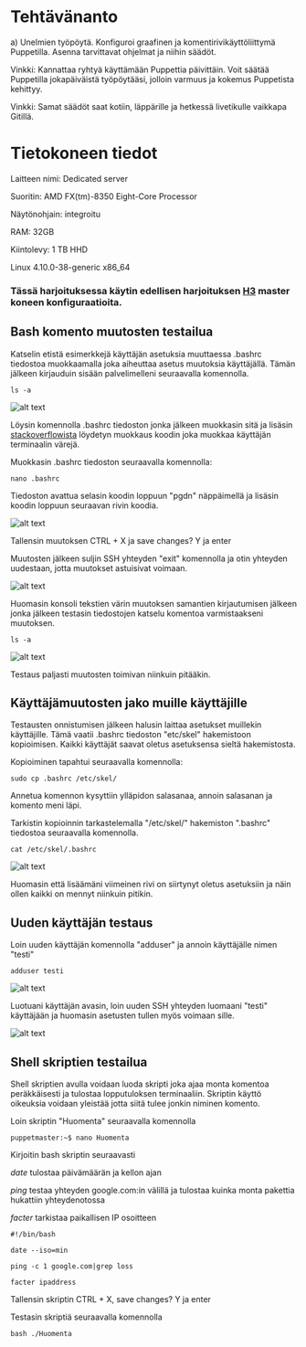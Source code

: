 # Tehtävänanto

a) Unelmien työpöytä. Konfiguroi graafinen ja komentirivikäyttöliittymä Puppetilla. Asenna tarvittavat ohjelmat ja niihin säädöt.

Vinkki: Kannattaa ryhtyä käyttämään Puppettia päivittäin. Voit säätää Puppetilla jokapäiväistä työpöytääsi, jolloin varmuus ja kokemus Puppetista kehittyy.

Vinkki: Samat säädöt saat kotiin, läppärille ja hetkessä livetikulle vaikkapa Gitillä.



# Tietokoneen tiedot

Laitteen nimi: Dedicated server

Suoritin: AMD FX(tm)-8350 Eight-Core Processor

Näytönohjain: integroitu

RAM: 32GB

Kiintolevy: 1 TB HHD

Linux 4.10.0-38-generic x86_64

### Tässä harjoituksessa käytin edellisen harjoituksen [H3](https://github.com/siavonen/Puppet-master/tree/master/harjoitukset/H3) master koneen konfiguraatioita.

## Bash komento muutosten testailua

Katselin etistä esimerkkejä käyttäjän asetuksia muuttaessa .bashrc tiedostoa muokkaamalla joka aiheuttaa asetus muutoksia käyttäjällä. Tämän jälkeen kirjauduin sisään palvelimelleni seuraavalla komennolla.

```
ls -a
```

![alt text](https://github.com/siavonen/Puppet-master/blob/master/harjoitukset/H4/pics/1.png?raw=true)

Löysin komennolla .bashrc tiedoston jonka jälkeen muokkasin sitä ja lisäsin [stackoverflowista](https://superuser.com/questions/60555/show-only-current-directory-name-not-full-path-on-bash-prompt) löydetyn muokkaus koodin joka muokkaa käyttäjän terminaalin värejä.

Muokkasin .bashrc tiedoston seuraavalla komennolla:

```
nano .bashrc
```


Tiedoston avattua selasin koodin loppuun "pgdn" näppäimellä ja lisäsin koodin loppuun seuraavan rivin koodia.

![alt text](https://github.com/siavonen/Puppet-master/blob/master/harjoitukset/H4/pics/2.png?raw=true)

Tallensin muutoksen CTRL + X ja save changes? Y ja enter

Muutosten jälkeen suljin SSH yhteyden "exit" komennolla ja otin yhteyden uudestaan, jotta muutokset astuisivat voimaan.

![alt text](https://github.com/siavonen/Puppet-master/blob/master/harjoitukset/H4/pics/3.png?raw=true)

Huomasin konsoli tekstien värin muutoksen samantien kirjautumisen jälkeen jonka jälkeen testasin tiedostojen katselu komentoa varmistaakseni muutoksen.

```
ls -a
```

![alt text](https://github.com/siavonen/Puppet-master/blob/master/harjoitukset/H4/pics/4.png?raw=true)

Testaus paljasti muutosten toimivan niinkuin pitääkin.

## Käyttäjämuutosten jako muille käyttäjille

Testausten onnistumisen jälkeen halusin laittaa asetukset muillekin käyttäjille. Tämä vaatii .bashrc tiedoston "etc/skel" hakemistoon kopioimisen. Kaikki käyttäjät saavat oletus asetuksensa sieltä hakemistosta.

Kopioiminen tapahtui seuraavalla komennolla:

```
sudo cp .bashrc /etc/skel/
```

Annetua komennon kysyttiin ylläpidon salasanaa, annoin salasanan ja komento meni läpi.

Tarkistin kopioinnin tarkastelemalla "/etc/skel/" hakemiston ".bashrc" tiedostoa seuraavalla komennolla.

```
cat /etc/skel/.bashrc
```
![alt text](https://github.com/siavonen/Puppet-master/blob/master/harjoitukset/H4/pics/5.png?raw=true)

Huomasin että lisäämäni viimeinen rivi on siirtynyt oletus asetuksiin ja näin ollen kaikki on mennyt niinkuin pitikin.



## Uuden käyttäjän testaus

Loin uuden käyttäjän komennolla "adduser" ja annoin käyttäjälle nimen "testi"

```
adduser testi
```

![alt text](https://github.com/siavonen/Puppet-master/blob/master/harjoitukset/H4/pics/6.png?raw=true)

Luotuani käyttäjän avasin, loin uuden SSH yhteyden luomaani "testi" käyttäjään ja huomasin asetusten tullen myös voimaan sille.

![alt text](https://github.com/siavonen/Puppet-master/blob/master/harjoitukset/H4/pics/7.png?raw=true)

## Shell skriptien testailua

Shell skriptien avulla voidaan luoda skripti joka ajaa monta komentoa peräkkäisesti ja tulostaa lopputuloksen terminaaliin. Skriptin käyttö oikeuksia voidaan yleistää jotta siitä tulee jonkin niminen komento.

Loin skriptin "Huomenta" seuraavalla komennolla

```
puppetmaster:~$ nano Huomenta
```

Kirjoitin bash skriptin seuraavasti

*date* tulostaa päivämäärän ja kellon ajan

*ping* testaa yhteyden google.com:in välillä ja tulostaa kuinka monta pakettia hukattiin yhteydenotossa

*facter* tarkistaa paikallisen IP osoitteen

```
#!/bin/bash

date --iso=min

ping -c 1 google.com|grep loss

facter ipaddress
```

Tallensin skriptin CTRL + X, save changes? Y ja enter

Testasin skriptiä seuraavalla komennolla

```
bash ./Huomenta
```








































































































